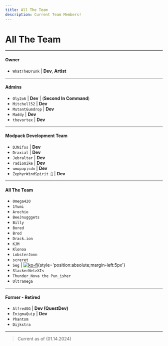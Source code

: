 ```yaml
---
title: All The Team
description: Current Team Members!
---
```


# All The Team

---

#### Owner

- `WhatTheDrunk` | **Dev**, **Artist**

---

#### Admins 

- `Oly2o6` | **Dev** | (**Second In Command**) 
- `Mitchell52` |  **Dev**
- `MutantGumdrop` | **Dev**
- `Maddy` | **Dev**
- `thevortex` |  **Dev**

---

#### Modpack Development Team

- `DJNifos` | **Dev**
- `Draxial` | **Dev**
- `Jebraltar` | **Dev**
- `radiomike` | **Dev**
- `uʍopǝpᴉsdn` | **Dev**
- `ZephyrWindSpirit 🐉` | **Dev**

---

#### All The Team

- `0mega420`
- `1Yumi`
- `Arochio`
- `BeeJnugggets`
- `Billy`
- `Bored`
- `Brod`
- `Drack.ion`
- `KJM`
- `Klonoa`
- `LobsterJonn`
- `screret`
- `Seg` | [![ko-fi](https://ko-fi.com/img/githubbutton_sm.svg)](https://ko-fi.com/segfault){style='position:absolute;margin-left:5px'}
- `SlackerNet>XI<`
- `Thunder_Nova the Pun_isher`
- `Ultramega`

---

#### Former - Retired

- `AlfredGG` | **Dev (QuestDev)**
- `EnigmaQuip` | **Dev**
- `Phantom`
- `Dijkstra`

---

> Current as of (01.14.2024)